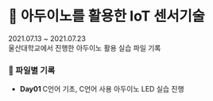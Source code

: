 # :raised_hands: 아두이노를 활용한 IoT 센서기술
2021.07.13 ~ 2021.07.23     
울산대학교에서 진행한 아두이노 활용 실습 파일 기록

### :file_folder: 파일별 기록
* <b>Day01 </b> C언어 기초, C언어 사용 아두이노 LED 실습 진행
